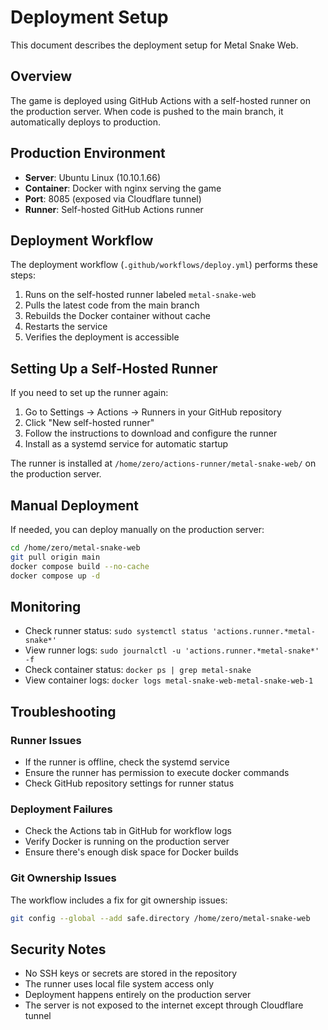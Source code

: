 # Deployment Setup

This document describes the deployment setup for Metal Snake Web.

## Overview

The game is deployed using GitHub Actions with a self-hosted runner on the production server. When code is pushed to the main branch, it automatically deploys to production.

## Production Environment

- **Server**: Ubuntu Linux (10.10.1.66)
- **Container**: Docker with nginx serving the game
- **Port**: 8085 (exposed via Cloudflare tunnel)
- **Runner**: Self-hosted GitHub Actions runner

## Deployment Workflow

The deployment workflow (`.github/workflows/deploy.yml`) performs these steps:

1. Runs on the self-hosted runner labeled `metal-snake-web`
2. Pulls the latest code from the main branch
3. Rebuilds the Docker container without cache
4. Restarts the service
5. Verifies the deployment is accessible

## Setting Up a Self-Hosted Runner

If you need to set up the runner again:

1. Go to Settings → Actions → Runners in your GitHub repository
2. Click "New self-hosted runner"
3. Follow the instructions to download and configure the runner
4. Install as a systemd service for automatic startup

The runner is installed at `/home/zero/actions-runner/metal-snake-web/` on the production server.

## Manual Deployment

If needed, you can deploy manually on the production server:

```bash
cd /home/zero/metal-snake-web
git pull origin main
docker compose build --no-cache
docker compose up -d
```

## Monitoring

- Check runner status: `sudo systemctl status 'actions.runner.*metal-snake*'`
- View runner logs: `sudo journalctl -u 'actions.runner.*metal-snake*' -f`
- Check container status: `docker ps | grep metal-snake`
- View container logs: `docker logs metal-snake-web-metal-snake-web-1`

## Troubleshooting

### Runner Issues
- If the runner is offline, check the systemd service
- Ensure the runner has permission to execute docker commands
- Check GitHub repository settings for runner status

### Deployment Failures
- Check the Actions tab in GitHub for workflow logs
- Verify Docker is running on the production server
- Ensure there's enough disk space for Docker builds

### Git Ownership Issues
The workflow includes a fix for git ownership issues:
```bash
git config --global --add safe.directory /home/zero/metal-snake-web
```

## Security Notes

- No SSH keys or secrets are stored in the repository
- The runner uses local file system access only
- Deployment happens entirely on the production server
- The server is not exposed to the internet except through Cloudflare tunnel